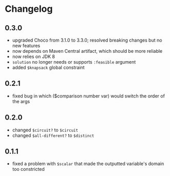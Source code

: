 # Changelog

## 0.3.0
- upgraded Choco from 3.1.0 to 3.3.0; resolved breaking changes but no new features
- now depends on Maven Central artifact, which should be more reliable
- now relies on JDK 8
- `solution` no longer needs or supports `:feasible` argument
- added `$knapsack` global constraint

## 0.2.1
- fixed bug in which ($comparison number var) would switch the order of the args

## 0.2.0
- changed `$circuit?` to `$circuit`
- changed `$all-different?` to `$distinct`

## 0.1.1
- fixed a problem with `$scalar` that made the outputted variable's domain too constricted

